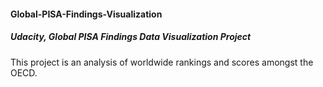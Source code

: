 #### Global-PISA-Findings-Visualization
##### Udacity, Global PISA Findings Data Visualization Project
This project is an analysis of worldwide rankings and scores amongst the OECD.
